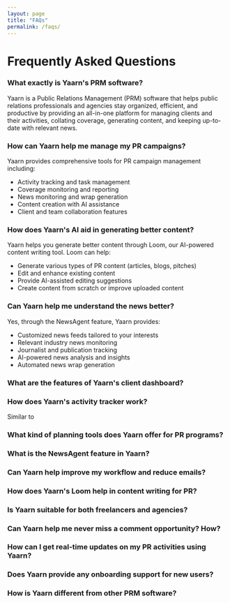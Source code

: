 ```yaml
---
layout: page
title: "FAQs"
permalink: /faqs/
---
```


# Frequently Asked Questions

### What exactly is Yaarn's PRM software?

Yaarn is a Public Relations Management (PRM) software that helps public relations professionals and agencies stay organized, efficient, and productive by providing an all-in-one platform for managing clients and their activities, collating coverage, generating content, and keeping up-to-date with relevant news.

### How can Yaarn help me manage my PR campaigns?

Yaarn provides comprehensive tools for PR campaign management including:

- Activity tracking and task management
- Coverage monitoring and reporting
- News monitoring and wrap generation
- Content creation with AI assistance
- Client and team collaboration features

### How does Yaarn's AI aid in generating better content?

Yaarn helps you generate better content through Loom, our AI-powered content writing tool. Loom can help:

- Generate various types of PR content (articles, blogs, pitches)
- Edit and enhance existing content
- Provide AI-assisted editing suggestions
- Create content from scratch or improve uploaded content

### Can Yaarn help me understand the news better?

Yes, through the NewsAgent feature, Yaarn provides:

- Customized news feeds tailored to your interests
- Relevant industry news monitoring
- Journalist and publication tracking
- AI-powered news analysis and insights
- Automated news wrap generation

### What are the features of Yaarn's client dashboard?

### How does Yaarn's activity tracker work?

Similar to

### What kind of planning tools does Yaarn offer for PR programs?

### What is the NewsAgent feature in Yaarn?

### Can Yaarn help improve my workflow and reduce emails?

### How does Yaarn's Loom help in content writing for PR?

### Is Yaarn suitable for both freelancers and agencies?

### Can Yaarn help me never miss a comment opportunity? How?

### How can I get real-time updates on my PR activities using Yaarn?

### Does Yaarn provide any onboarding support for new users?

### How is Yaarn different from other PRM software?
